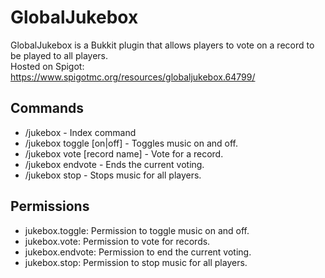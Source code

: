 # GlobalJukebox
GlobalJukebox is a Bukkit plugin that allows players to vote on a record to be played to all players.
<br />
Hosted on Spigot: https://www.spigotmc.org/resources/globaljukebox.64799/

Commands
--------
* /jukebox - Index command
* /jukebox toggle [on|off] - Toggles music on and off.
* /jukebox vote [record name] - Vote for a record.
* /jukebox endvote - Ends the current voting.
* /jukebox stop - Stops music for all players.

Permissions
-----------
* jukebox.toggle:  Permission to toggle music on and off.
* jukebox.vote:  Permission to vote for records.
* jukebox.endvote:  Permission to end the current voting.
* jukebox.stop:  Permission to stop music for all players.
